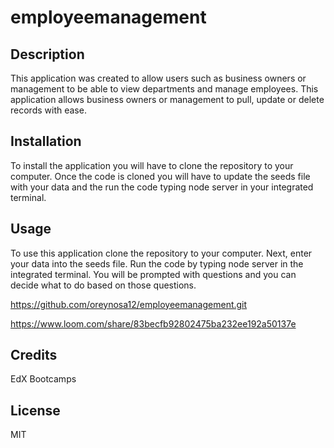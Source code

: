 # employeemanagement

## Description

This application was created to allow users such as business owners or management to be able to view departments and manage employees. This application allows business owners or management to pull, update or delete records with ease.


## Installation

To install the application you will have to clone the repository to your computer.
Once the code is cloned you will have to update the seeds file with your data and the run the code typing node server in your integrated terminal.



## Usage

To use this application clone the repository to your computer.
Next, enter your data into the seeds file.
Run the code by typing node server in the integrated terminal.
You will be prompted with questions and you can decide what to do based
on those questions.

https://github.com/oreynosa12/employeemanagement.git

https://www.loom.com/share/83becfb92802475ba232ee192a50137e

## Credits

EdX Bootcamps

## License

MIT
